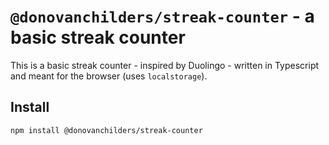 # `@donovanchilders/streak-counter` - a basic streak counter

This is a basic streak counter - inspired by Duolingo - written in Typescript
and meant for the browser (uses `localstorage`).

## Install

```shell
npm install @donovanchilders/streak-counter
```
